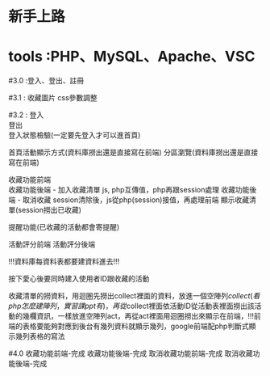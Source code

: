 # 新手上路
# tools :PHP、MySQL、Apache、VSC

#3.0 :登入、登出、註冊

#3.1 : 收藏圖片
      css參數調整

#3.2 :
登入	
登出	
登入狀態檢驗(一定要先登入才可以進首頁)	

首頁活動顯示方式(資料庫撈出還是直接寫在前端)
分區瀏覽(資料庫撈出還是直接寫在前端)

收藏功能前端	
收藏功能後端 - 加入收藏清單 js, php互傳值，php再跟session處理
收藏功能後端 - 取消收藏 session清除後，js從php(session)接值，再處理前端
顯示收藏清單(session撈出已收藏)

提醒功能(已收藏的活動都會寄提醒)

活動評分前端
活動評分後端

!!!資料庫每資料表都要建資料進去!!!

按下愛心後要同時建入使用者ID跟收藏的活動


收藏清單的撈資料，用迴圈先撈出collect裡面的資料，放進一個空陣列$collect(看php怎麼建陣列，實習課ppt有)，再從$collect裡面依活動ID從活動表裡面撈出該活動的幾欄資訊，一樣放進空陣列act，再從act裡面用迴圈撈出來顯示在前端，!!!前端的表格要能夠對應到後台有幾列資料就顯示幾列，google前端配php判斷式顯示幾列表格的寫法

#4.0
收藏功能前端-完成
收藏功能後端-完成
取消收藏功能前端-完成
取消收藏功能後端-完成


